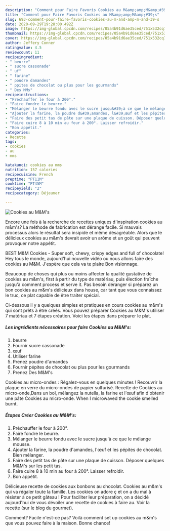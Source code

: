 ```yaml
---
description: "Comment pour Faire Favoris Cookies au M&amp;amp;M&amp;#39;s"
title: "Comment pour Faire Favoris Cookies au M&amp;amp;M&amp;#39;s"
slug: 693-comment-pour-faire-favoris-cookies-au-m-and-amp-m-and-39-s
date: 2020-09-29T19:28:00.492Z
image: https://img-global.cpcdn.com/recipes/05a4b91d6ae35ced/751x532cq70/cookies-au-mms-photo-principale-de-la-recette.jpg
thumbnail: https://img-global.cpcdn.com/recipes/05a4b91d6ae35ced/751x532cq70/cookies-au-mms-photo-principale-de-la-recette.jpg
cover: https://img-global.cpcdn.com/recipes/05a4b91d6ae35ced/751x532cq70/cookies-au-mms-photo-principale-de-la-recette.jpg
author: Jeffery Conner
ratingvalue: 4.5
reviewcount: 11
recipeingredient:
- " beurre"
- " sucre cassonade"
- " uf"
- " farine"
- " poudre damandes"
- " ppites de chocolat ou plus pour les gourmands"
- " Des MMs"
recipeinstructions:
- "Préchauffer le four à 200°."
- "Faire fondre le beurre."
- "Mélanger le beurre fondu avec le sucre jusqu&#39;à ce que le mélange mousse."
- "Ajouter la farine, la poudre d&#39;amandes, l&#39;œuf et les pépites de chocolat. Bien mélanger."
- "Faire des petit tas de pâte sur une plaque de cuisson. Déposer quelques M&amp;M&#39;s sur les petit tas."
- "Faire cuire 8 à 10 min au four à 200°. Laisser refroidir."
- "Bon appétit."
categories:
- Recette
tags:
- cookies
- au
- mms

katakunci: cookies au mms 
nutrition: 157 calories
recipecuisine: French
preptime: "PT11M"
cooktime: "PT45M"
recipeyield: "2"
recipecategory: Déjeuner

---
```



![Cookies au M&amp;M&#39;s](https://img-global.cpcdn.com/recipes/05a4b91d6ae35ced/751x532cq70/cookies-au-mms-photo-principale-de-la-recette.jpg)

Encore une fois à la recherche de recettes uniques d'inspiration cookies au m&amp;m&#39;s? La méthode de fabrication est dérange facile. Si mauvais processus alors le résultat sera insipide et même désagréable. Alors que le délicieux cookies au m&amp;m&#39;s devrait avoir un arôme et un goût qui peuvent provoquer notre appétit.

BEST M&amp;M Cookies - Super soft, chewy, crispy edges and full of chocolate! Hey tous le monde, aujourd&#39;hui nouvelle vidéo ou nous allons faire des cookies au M&amp;M. J&#39;espère que cela va te plaire Bon visionnage.

Beaucoup de choses qui plus ou moins affecter la qualité gustative de cookies au m&amp;m&#39;s, first à partir du type de matériau, puis élection fraîche jusqu'à comment process et serve it. Pas besoin déranger si préparez un bon cookies au m&amp;m&#39;s délicieux dans house, car tant que vous connaissez le truc, ce plat capable de être traiter spécial.


Ci-dessous il y a quelques simples et pratiques en cours cookies au m&amp;m&#39;s qui sont prêts à être créés. Vous pouvez préparer Cookies au M&amp;M&#39;s utiliser 7 matériau et 7 étapes création. Voici les étapes dans préparer le plat.

<!--inarticleads1-->

##### Les ingrédients nécessaires pour faire Cookies au M&amp;M&#39;s:

1.   beurre
1. Fournir  sucre cassonade
1.   œuf
1. Utiliser  farine
1. Prenez  poudre d&#39;amandes
1. Fournir  pépites de chocolat ou plus pour les gourmands
1. Prenez  Des M&amp;M&#39;s


Cookies au micro-ondes : Régalez-vous en quelques minutes ! Recouvrir la plaque en verre du micro-ondes de papier sulfurisé. Recette de Cookies au micro-onde,Dans un bol, mélangez la nutella, la farine et l&#39;œuf afin d&#39;obtenir une pâte Cookies au micro-onde. When I microwaved the cookie smelled burnt. 

<!--inarticleads2-->

##### Étapes Créer Cookies au M&amp;M&#39;s:

1. Préchauffer le four à 200°.
1. Faire fondre le beurre.
1. Mélanger le beurre fondu avec le sucre jusqu&#39;à ce que le mélange mousse.
1. Ajouter la farine, la poudre d&#39;amandes, l&#39;œuf et les pépites de chocolat. Bien mélanger.
1. Faire des petit tas de pâte sur une plaque de cuisson. Déposer quelques M&amp;M&#39;s sur les petit tas.
1. Faire cuire 8 à 10 min au four à 200°. Laisser refroidir.
1. Bon appétit.


Délicieuse recette de cookies aux bonbons au chocolat. Cookies au m&amp;m&#39;s qui va régaler toute la famille. Les cookies on adore ç et on a du mal à résister à ce petit gâteau ! Pour faciliter leur préparation, on a décidé aujourd&#39;hui de vous dévoiler une recette de cookies à faire au. Voir la recette (sur le blog du gourmet). 


Comment? Facile n'est-ce pas? Voilà comment set up cookies au m&amp;m&#39;s que vous pouvez faire à la maison. Bonne chance!
